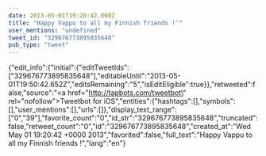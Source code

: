 ```yaml
---
date: 2013-05-01T19:20:42.000Z
title: "Happy Vappu to all my Finnish friends !″"
user_mentions: "undefined"
tweet_id: "329676773895835648"
pub_type: "tweet"
---
```

{"edit_info":{"initial":{"editTweetIds":["329676773895835648"],"editableUntil":"2013-05-01T19:50:42.652Z","editsRemaining":"5","isEditEligible":true}},"retweeted":false,"source":"<a href=\"http://tapbots.com/tweetbot\" rel=\"nofollow\">Tweetbot for iOS</a>","entities":{"hashtags":[],"symbols":[],"user_mentions":[],"urls":[]},"display_text_range":["0","39"],"favorite_count":"0","id_str":"329676773895835648","truncated":false,"retweet_count":"0","id":"329676773895835648","created_at":"Wed May 01 19:20:42 +0000 2013","favorited":false,"full_text":"Happy Vappu to all my Finnish friends !","lang":"en"}
